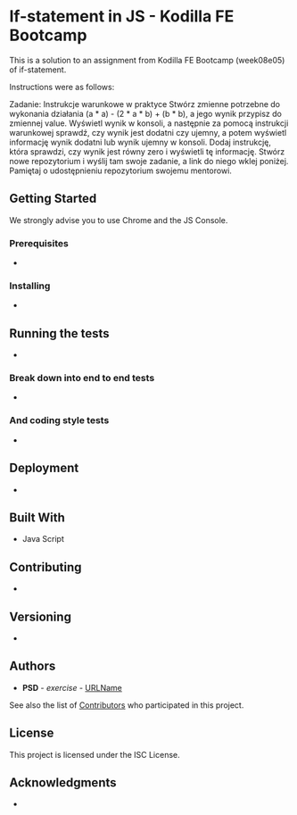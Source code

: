 # If-statement in JS - Kodilla FE Bootcamp

This is a solution to an assignment from Kodilla FE Bootcamp (week08e05) of if-statement.

Instructions were as follows:

Zadanie: Instrukcje warunkowe w praktyce
Stwórz zmienne potrzebne do wykonania działania (a * a) - (2 * a * b) + (b * b), a jego wynik przypisz do zmiennej value. Wyświetl wynik w konsoli, a następnie za pomocą instrukcji warunkowej sprawdź, czy wynik jest dodatni czy ujemny, a potem wyświetl informację wynik dodatni lub wynik ujemny w konsoli.
Dodaj instrukcję, która sprawdzi, czy wynik jest równy zero i wyświetli tę informację.
Stwórz nowe repozytorium i wyślij tam swoje zadanie, a link do niego wklej poniżej. Pamiętaj o udostępnieniu repozytorium swojemu mentorowi.

## Getting Started

We strongly advise you to use Chrome and the JS Console. 

### Prerequisites

-

### Installing

-

## Running the tests

-

### Break down into end to end tests

-

### And coding style tests

-

## Deployment

-

## Built With
* Java Script

## Contributing
-

## Versioning

-

## Authors

* **PSD** - *exercise* - [URLName](URL)

See also the list of [Contributors](https://github.com/psdubowik/kodilla-w08e05-js-if/graphs/contributors) who participated in this project.

## License

This project is licensed under the ISC License.

## Acknowledgments
-
